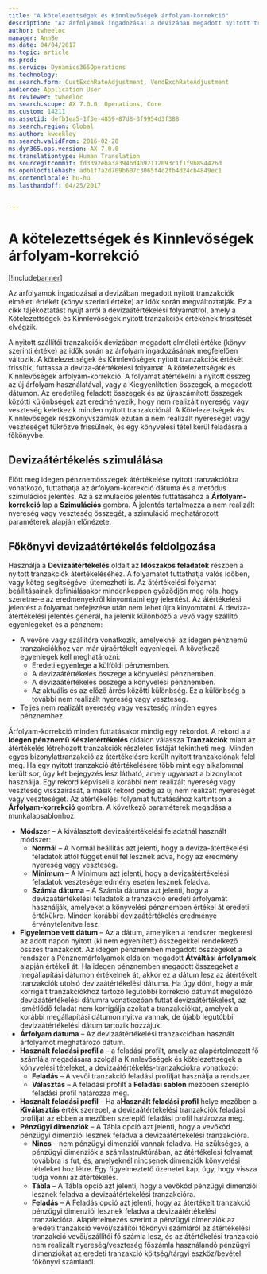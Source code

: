 ```yaml
---
title: "A kötelezettségek és Kinnlevőségek árfolyam-korrekció"
description: "Az árfolyamok ingadozásai a devizában megadott nyitott tranzakciók elméleti értékét (könyv szerinti értéke) az idők során megváltoztatják. Ez a cikk tájékoztatást nyújt arról a devizaátértékelési folyamatról, amely a Kötelezettségek és Kinnlevőségek nyitott tranzakciók értékének frissítését elvégzik."
author: twheeloc
manager: AnnBe
ms.date: 04/04/2017
ms.topic: article
ms.prod: 
ms.service: Dynamics365Operations
ms.technology: 
ms.search.form: CustExchRateAdjustment, VendExchRateAdjustment
audience: Application User
ms.reviewer: twheeloc
ms.search.scope: AX 7.0.0, Operations, Core
ms.custom: 14211
ms.assetid: defb1ea5-1f3e-4859-87d8-3f9954d3f388
ms.search.region: Global
ms.author: kweekley
ms.search.validFrom: 2016-02-28
ms.dyn365.ops.version: AX 7.0.0
ms.translationtype: Human Translation
ms.sourcegitcommit: fd3392eba3a394bd4b92112093c1f1f9b894426d
ms.openlocfilehash: adb1f7a2d709b607c3065f4c2fb4d24cb4849ec1
ms.contentlocale: hu-hu
ms.lasthandoff: 04/25/2017


---
```


# <a name="foreign-currency-revaluation-for-accounts-payable-and-accounts-receivable"></a>A kötelezettségek és Kinnlevőségek árfolyam-korrekció

[!include[banner](../includes/banner.md)]


Az árfolyamok ingadozásai a devizában megadott nyitott tranzakciók elméleti értékét (könyv szerinti értéke) az idők során megváltoztatják. Ez a cikk tájékoztatást nyújt arról a devizaátértékelési folyamatról, amely a Kötelezettségek és Kinnlevőségek nyitott tranzakciók értékének frissítését elvégzik. 

A nyitott szállítói tranzakciók devizában megadott elméleti értéke (könyv szerinti értéke) az idők során az árfolyam ingadozásának megfelelően változik. A kötelezettségek és Kinnlevőségek nyitott tranzakciók értékét frissítik, futtassa a deviza-átértékelési folyamat. A kötelezettségek és Kinnlevőségek árfolyam-korrekció. A folyamat átértékelni a nyitott összeg az új árfolyam használatával, vagy a Kiegyenlítetlen összegek, a megadott dátumon. Az eredetileg feladott összegek és az újraszámított összegek közötti különbségek azt eredményezik, hogy nem realizált nyereség vagy veszteség keletkezik minden nyitott tranzakciónál. A Kötelezettségek és Kinnlevőségek részkönyvszámlák ezután a nem realizált nyereséget vagy veszteséget tükrözve frissülnek, és egy könyvelési tétel kerül feladásra a főkönyvbe.

## <a name="simulate-a-foreign-currency-revaluation"></a>Devizaátértékelés szimulálása
Előtt meg idegen pénznemösszegek átértékelése nyitott tranzakciókra vonatkozó, futtathatja az árfolyam-korrekció dátuma és a metódus szimulációs jelentés. Az a szimulációs jelentés futtatásához a **Árfolyam-korrekció** lap a **Szimulációs** gombra. A jelentés tartalmazza a nem realizált nyereség vagy veszteség összegét, a szimuláció meghatározott paraméterek alapján előnézete.

## <a name="process-a-foreign-currency-revaluation"></a>Főkönyvi devizaátértékelés feldolgozása
Használja a **Devizaátértékelés** oldalt az **Időszakos feladatok** részben a nyitott tranzakciók átértékeléséhez. A folyamatot futtathatja valós időben, vagy köteg segítségével ütemezheti is. Az átértékelési folyamat beállításainak definiálásakor mindenképpen győződjön meg róla, hogy szeretne-e az eredményekről kinyomtatni egy jelentést. Az átértékelési jelentést a folyamat befejezése után nem lehet újra kinyomtatni. A deviza-átértékelési jelentés generál, ha jelenik különböző a vevő vagy szállító egyenlegeket és a pénznem:

-   A vevőre vagy szállítóra vonatkozik, amelyeknél az idegen pénznemű tranzakciókhoz van már újraértékelt egyenlegei. A következő egyenlegek kell meghatározni:
    -   Eredeti egyenlege a külföldi pénznemben.
    -   A devizaátértékelés összege a könyvelési pénznemben.
    -   A devizaátértékelés összege a könyvelési pénznemben.
    -   Az aktuális és az előző árrés közötti különbség. Ez a különbség a további nem realizált nyereség vagy veszteség.
-   Teljes nem realizált nyereség vagy veszteség minden egyes pénznemhez.

Árfolyam-korrekció minden futtatásakor mindig egy rekordot. A rekord a a **Idegen pénznemű Készletértékelés** oldalon válassza **Tranzakciók** miatt az átértékelés létrehozott tranzakciók részletes listáját tekintheti meg. Minden egyes bizonylattranzakció az átértékelésre került nyitott tranzakciónak felel meg. Ha egy nyitott tranzakció átértékelésére több mint egy alkalommal került sor, úgy két bejegyzés lesz látható, amely ugyanazt a bizonylatot használja. Egy rekord képviseli a korábbi nem realizált nyereség vagy veszteség visszaírását, a másik rekord pedig az új nem realizált nyereséget vagy veszteséget. Az átértékelési folyamat futtatásához kattintson a **Árfolyam-korrekció** gombra. A következő paraméterek megadása a munkalapsablonhoz:

-   **Módszer** – A kiválasztott devizaátértékelési feladatnál használt módszer:
    -   **Normál** – A Normál beállítás azt jelenti, hogy a deviza-átértékelési feladatok attól függetlenül fel lesznek adva, hogy az eredmény nyereség vagy veszteség.
    -   **Minimum** – A Minimum azt jelenti, hogy a devizaátértékelési feladatok veszteségeredmény esetén lesznek feladva.
    -   **Számla dátuma** – A Számla dátuma azt jelenti, hogy a devizaátértékelési feladatok a tranzakció eredeti árfolyamát használják, amelyeket a könyvelési pénznemben értékel át eredeti értékükre. Minden korábbi devizaátértékelés eredménye érvénytelenítve lesz.
-   **Figyelembe vett dátum** – Az a dátum, amelyiken a rendszer megkeresi az adott napon nyitott (ki nem egyenlített) összegekkel rendelkező összes tranzakciót. Az idegen pénznemben megadott összegeket a rendszer a Pénznemárfolyamok oldalon megadott **Átváltási árfolyamok** alapján értékeli át. Ha idegen pénznemben megadott összegeket a megállapítási dátumon értékelnek át, akkor ez a dátum lesz az átértékelt tranzakciók utolsó devizaátértékelési dátuma. Ha úgy dönt, hogy a már korrigált tranzakciókhoz tartozó legutóbbi korrekció dátumát megelőző devizaátértékelési dátumra vonatkozóan futtat devizaátértékelést, az ismétlődő feladat nem korrigálja azokat a tranzakciókat, amelyek a korábbi megállapítási dátumon nyitva vannak, de újabb legutóbbi devizaátértékelési dátum tartozik hozzájuk.
-   **Árfolyam dátuma** – Az devizaátértékelési tranzakcióban használt árfolyamot meghatározó dátum.
-   **Használt feladási profil a** – a feladási profilt, amely az alapértelmezett fő számlája megadására szolgál a Kinnlevőségek és kötelezettségek a könyvelési tételeket, a devizaátértékelés-tranzakciókra vonatkozó:
    -   **Feladás** – A vevői tranzakció feladási profilját használja a rendszer.
    -   **Választás** – A feladási profilt a **Feladási sablon** mezőben szereplő feladási profil határozza meg.
-   **Használt feladási profil** – Ha a**Használt feladási profil** helye mezőben a **Kiválasztás** érték szerepel, a devizaátértékelési tranzakciók feladási profilját az ebben a mezőben szereplő feladási profil határozza meg.
-   **Pénzügyi dimenziók** – A Tábla opció azt jelenti, hogy a vevőkód pénzügyi dimenziói lesznek feladva a devizaátértékelési tranzakcióra.
    -   **Nincs** – nem pénzügyi dimenziói vannak feladva. Ha szükséges, a pénzügyi dimenziók a számlastruktúrában, az átértékelési folyamat továbbra is fut, és, amelyeknél nincsenek dimenziók könyvelési tételeket hoz létre. Egy figyelmeztető üzenetet kap, úgy, hogy vissza tudja vonni az átértékelés.
    -   **Tábla** – A Tábla opció azt jelenti, hogy a vevőkód pénzügyi dimenziói lesznek feladva a devizaátértékelési tranzakcióra.
    -   **Feladás** – A Feladás opció azt jelenti, hogy az átértékelt tranzakció pénzügyi dimenziói lesznek feladva a devizaátértékelési tranzakcióra. Alapértelmezés szerint a pénzügyi dimenziók az eredeti tranzakció vevői/szállítói főkönyvi számláról az átértékelési tranzakció vevői/szállítói fő számla lesz, és az átértékelési tranzakció nem realizált nyereség/veszteség főszámla használandó pénzügyi dimenziókat az eredeti tranzakció költség/tárgyi eszköz/bevétel főkönyvi számláról.






